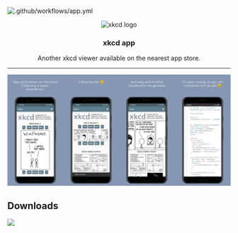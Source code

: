 ![.github/workflows/app.yml](https://github.com/marcelovicentegc/xkcd-app/workflows/.github/workflows/app.yml/badge.svg)

<p align="center">
  <img alt="xkcd logo" src="https://xkcd.com/s/0b7742.png" height="100" />
  <h3 align="center">xkcd app</h3>
  <p align="center">Another xkcd viewer available on the nearest app store.</p>
</p>

---

![Play Store banner](./assets/playStoreBanner.png)

## Downloads

<a href="https://play.google.com/store/apps/details?id=page.marcelo.xkcd" target="_blank"><img src="https://cdn.rawgit.com/steverichey/google-play-badge-svg/master/img/en_get.svg" width="15%"></a>
